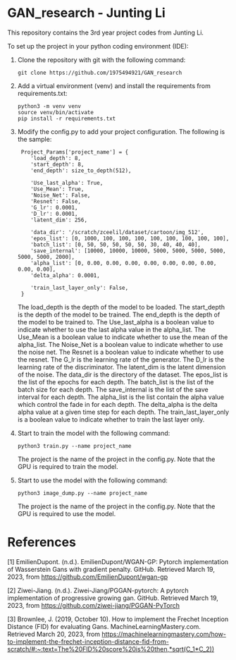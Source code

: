 # GAN_research - Junting Li

This repository contains the 3rd year project codes from Junting Li.

To set up the project in your python coding environment (IDE):

1. Clone the repository with git with the following command:
   ```commandline
   git clone https://github.com/1975494921/GAN_research
   ```
2. Add a virtual environment (venv) and install the requirements from requirements.txt:
    ```commandline
    python3 -m venv venv
    source venv/bin/activate
    pip install -r requirements.txt
    ```
3. Modify the config.py to add your project configuration. The following is the sample:

        Project_Params['project_name'] = {
           'load_depth': 8,
           'start_depth': 8,
           'end_depth': size_to_depth(512),

           'Use_last_alpha': True,
           'Use_Mean': True,
           'Noise_Net': False,
           'Resnet': False,
           'G_lr': 0.0001,
           'D_lr': 0.0001,
           'latent_dim': 256,

           'data_dir': '/scratch/zceelil/dataset/cartoon/img_512',
           'epos_list': [0, 1000, 100, 100, 100, 100, 100, 100, 100, 100],
           'batch_list': [0, 50, 50, 50, 50, 50, 30, 40, 40, 40],
           'save_internal': [10000, 10000, 10000, 5000, 5000, 5000, 5000, 5000, 5000, 2000],
           'alpha_list': [0, 0.00, 0.00, 0.00, 0.00, 0.00, 0.00, 0.00, 0.00, 0.00],
           'delta_alpha': 0.0001,

           'train_last_layer_only': False,
        }
   The load_depth is the depth of the model to be loaded. The start_depth is the depth of the model to be trained. The end_depth is the depth of the model to be trained to. The Use_last_alpha is a boolean value to indicate whether to use the last alpha value in the alpha_list. The Use_Mean is a boolean value to indicate whether to use the mean of the alpha_list. The Noise_Net is a boolean value to indicate whether to use the noise net. The Resnet is a boolean value to indicate whether to use the resnet. The G_lr is the learning rate of the generator. The D_lr is the learning rate of the discriminator. The latent_dim is the latent dimension of the noise. The data_dir is the directory of the dataset. The epos_list is the list of the epochs for each depth. The batch_list is the list of the batch size for each depth. The save_internal is the list of the save interval for each depth. The alpha_list is the list contain the alpha value which control the fade in for each depth. The delta_alpha is the delta alpha value at a given time step for each depth. The train_last_layer_only is a boolean value to indicate whether to train the last layer only.


4. Start to train the model with the following command:
    ```commandline
    python3 train.py --name project_name
    ```
   The project is the name of the project in the config.py. Note that the GPU is required to train the model.


5. Start to use the model with the following command:
    ```commandline
    python3 image_dump.py --name project_name
    ```
   The project is the name of the project in the config.py. Note that the GPU is required to use the model.


# References

[1] EmilienDupont. (n.d.). EmilienDupont/WGAN-GP: Pytorch implementation of Wasserstein Gans with gradient penalty. GitHub. Retrieved March 19, 2023, from https://github.com/EmilienDupont/wgan-gp 

[2] Ziwei-Jiang. (n.d.). Ziwei-Jiang/PGGAN-pytorch: A pytorch implementation of progressive growing gan. GitHub. Retrieved March 19, 2023, from https://github.com/ziwei-jiang/PGGAN-PyTorch 

[3] Brownlee, J. (2019, October 10). How to implement the Frechet Inception Distance (FID) for evaluating Gans. MachineLearningMastery.com. Retrieved March 20, 2023, from https://machinelearningmastery.com/how-to-implement-the-frechet-inception-distance-fid-from-scratch/#:~:text=The%20FID%20score%20is%20then,*sqrt(C_1*C_2)) 

